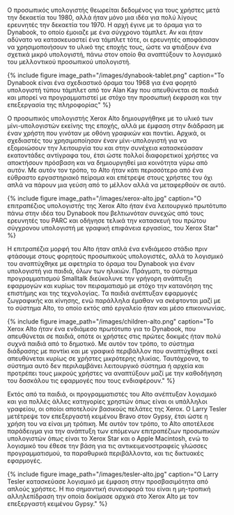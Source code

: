 Ο προσωπικός υπολογιστής θεωρείται δεδομένος για τους χρήστες μετά την
δεκαετία του 1980, αλλά ήταν μόνο μια ιδέα για πολύ λίγους ερευνητές την
δεκαετία του 1970. Η αρχή έγινε με το όραμα για το Dynabook, το οποίο
έμοιαζε με ένα σύγχρονο τάμπλετ. Αν και ήταν αδύνατο να κατασκευαστεί
ένα τάμπλετ τότε, οι ερευνητές αποφάσισαν να χρησιμοποιήσουν το υλικό
της εποχής τους, ώστε να φτιάξουν ένα σχετικά μικρό υπολογιστή, πάνω
στον οποίο θα αναπτύξουν το λογισμικό του μελλοντικού προσωπικού
υπολογιστή.

{% include figure image_path="/images/dynabook-tablet.png" caption="Το Dynabook είναι ένα σχεδιαστικό όραμα του 1968 για ένα φορητό υπολογιστή τύπου τάμπλετ από τον Alan Kay που απευθύνεται σε παιδιά και μπορεί να προγραμματιστεί με στόχο την προσωπική έκφραση και την επεξεργασία της πληροφορίας" %}

Ο προσωπικός υπολογιστής Xerox Alto δημιουργήθηκε με το υλικό των
μίνι-υπολογιστών εκείνης της εποχής, αλλά με έμφαση στην διάδραση με
έναν χρήστη που γινόταν με οθόνη γραφικών και ποντίκι. Αρχικά, οι
σχεδιαστές του χρησιμοποίησαν έναν μίνι-υπολογιστή για να εξομοιώσουν
την λειτουργία του και στην συνέχεια κατασκεύασαν εκατοντάδες αντίγραφα
του, έτσι ώστε πολλοί διαφορετικοί χρήστες να αποκτήσουν πρόσβαση και να
δημιουργηθεί μια κοινότητα γύρω από αυτόν. Με αυτόν τον τρόπο, το Alto
ήταν κάτι περισσότερο από ένα εύθραστο εργαστηριακό πείραμα και επέτρεψε
στους χρήστες του όχι απλά να πάρουν μια γεύση από το μέλλον αλλά να
μεταφερθούν σε αυτό.

{% include figure image_path="/images/xerox-alto.jpg" caption="Ο επιτραπέζιος υπολογιστής της Xerox Alto ήταν ένα λειτουργικό πρωτότυπο πάνω στην ιδέα του Dynabook που βελτιωνόταν συνεχώς από τους ερευνητές του PARC και οδήγησε τελικά την κατασκευή του πρώτου σύγχρονου υπολογιστή με γραφική επιφάνεια εργασίας, του Xerox Star" %}

Η επιτραπέζια μορφή του Alto ήταν απλά ένα ενδιάμεσο στάδιο πριν
φτάσουμε στους φορητούς προσωπικούς υπολογιστές, αλλά το λογισμικό του
αναπτύχθηκε με αφετηρία το όραμα του Dynabook για έναν υπολογιστή για
παιδιά, όλων των ηλικιών. Πράγματι, το σύστημα προγραμματισμού Smalltalk
διεύκολυνε την γρήγορη ανάπτυξη εφαρμογών και κυρίως τον πειραματισμό με
στόχο την κατανόηση της επιστήμης και της τεχνολογίας. Τα παιδιά
ανέπτυξαν εφαρμογές ζωγραφικής και κίνησης, ενώ παράλληλα έμαθαν να
σκέφτονται μαζί με το σύστημα Alto, το οποίο εκτός από εργαλείο ήταν και
μέσο επικοινωνίας.

{% include figure image_path="/images/children-alto.png" caption="To Xerox Alto ήταν ένα ενδιάμεσο πρωτότυπο για το Dynabook, που απευθύνεται σε παιδιά, οπότε οι χρήστες στις πρώτες δοκιμές ήταν πολύ συχνά παιδιά από το δημοτικό. Με αυτόν τον τρόπο, το σύστημα διάδρασης με ποντίκι και με γραφικό περιβάλλον που αναπτύχθηκε εκεί απευθύνεται κυρίως σε χρήστες μικρότερης ηλικίας. Ταυτόχρονα, το σύστημα αυτό δεν περιλαμβάνει λειτουργικό σύστημα ή αρχεία και προτρέπει τους μικρούς χρήστες να αναπτύξουν μαζί με την καθοδήγηση του δασκάλου τις εφαρμογές που τους ενδιαφέρουν." %}

Εκτός από τα παιδιά, οι προγραμματιστές του Alto ανέπτυξαν λογισμικό και
για πολλές άλλες κατηγορίες χρηστών όπως είναι οι υπάλληλοι γραφείου, οι
οποίοι αποτελούν βασικούς πελάτες της Xerox. Ο Larry Tesler μετέτρεψε
τον επεξεργαστή κειμένου Bravo στον Gypsy, έτσι ώστε η χρήση του να
είναι μη τρόπικη. Με αυτόν τον τρόπο, το Alto αποτέλεσε παράδειγμα για
την ανάπτυξη των επόμενων επιτραπέζιων προσωπικών υπολογιστών όπως είναι
το Xerox Star και ο Apple Macintosh, ενώ το λογισμικό του έθεσε την βάση
για τις αντικειμενοστραφείς γλώσσες προγραμματισμού, τα παραθυρικά
περιβάλλοντα, και τις δικτυακές εφαρμογές.

{% include figure image_path="/images/tesler-alto.jpg" caption="Ο Larry Tesler κατασκεύασε λογισμικό με έμφαση στην προσβασιμότητα από απλούς χρήστες. Η πιο σημαντική συνεισφορά του είναι η μη-τροπική αλληλεπίδραση την οποία δοκίμασε αρχικά στο Xerox Alto με τον επεξεργαστή κειμένου Gypsy." %}
